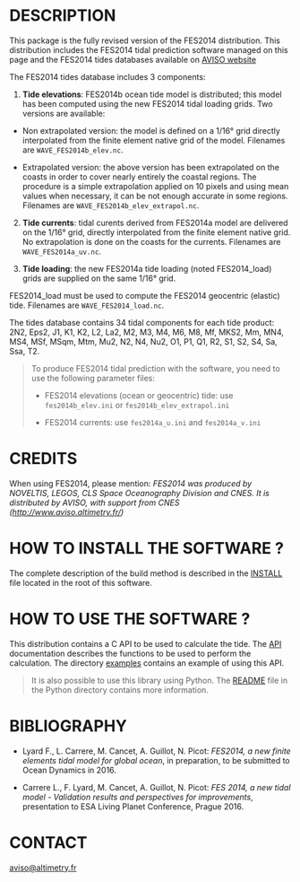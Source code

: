 # DESCRIPTION

This package is the fully revised version of the FES2014 distribution.
This distribution includes the FES2014 tidal prediction software managed on this
page and the FES2014 tides databases available on
[AVISO website](http://www.aviso.altimetry.fr/en/data/products/auxiliary-products/global-tide-fes/)

The FES2014 tides database includes 3 components:

1. **Tide elevations**: FES2014b ocean tide model is distributed; this model has
been computed using the new FES2014 tidal loading grids. Two versions
are available:

  * Non extrapolated version: the model is defined on a 1/16° grid directly
    interpolated from the finite element native grid of the model. Filenames
    are ``WAVE_FES2014b_elev.nc``.

  * Extrapolated version: the above version has been extrapolated on the
    coasts in order to cover nearly entirely the coastal regions. The
    procedure is a simple extrapolation applied on 10 pixels and using mean
    values when necessary, it can be not enough accurate in some regions.
    Filenames are ``WAVE_FES2014b_elev_extrapol.nc``.

2. **Tide currents**: tidal curents derived from FES2014a model are delivered on
the 1/16° grid, directly interpolated from the finite element native grid.
No extrapolation is done on the coasts for the currents. Filenames are
``WAVE_FES2014a_uv.nc``.

3. **Tide loading**: the new FES2014a tide loading (noted FES2014_load) grids
are supplied on the same 1/16° grid.

FES2014_load must be used to compute the FES2014 geocentric (elastic) tide.
Filenames are ``WAVE_FES2014_load.nc``.

The tides database contains 34 tidal components for each tide product: 2N2,
Eps2, J1, K1, K2, L2, La2, M2, M3, M4, M6, M8, Mf, MKS2, Mm, MN4, MS4, MSf,
MSqm, Mtm, Mu2, N2, N4, Nu2, O1, P1, Q1, R2, S1, S2, S4, Sa, Ssa, T2.

> To produce FES2014 tidal prediction with the software, you need to use
> the following parameter files:
> 
>   * FES2014 elevations (ocean or geocentric) tide: use
> `fes2014b_elev.ini`
>     or `fes2014b_elev_extrapol.ini`
> 
>   * FES2014 currents: use `fes2014a_u.ini` and `fes2014a_v.ini`

# CREDITS

When using FES2014, please mention: *FES2014 was produced by NOVELTIS, LEGOS,
CLS Space Oceanography Division and CNES. It is distributed by AVISO, with
support from CNES (http://www.aviso.altimetry.fr/)*

# HOW TO INSTALL THE SOFTWARE ?

The complete description of the build method is described in the
[INSTALL](INSTALL) file located in the root of this software.

# HOW TO USE THE SOFTWARE ?

This distribution contains a C API to be used to calculate the tide. The
[API](API.rst) documentation describes the functions to be used to
perform the calculation. The directory [examples](examples) contains an
example of using this API.

> It is also possible to use this library using Python. The
> [README](python/README.rst) file in the Python directory contains more
> information.

# BIBLIOGRAPHY

* Lyard F., L. Carrere, M. Cancet, A. Guillot, N. Picot: *FES2014, a new finite
  elements tidal model for global ocean*, in preparation, to be submitted to
  Ocean Dynamics in 2016.

* Carrere L., F. Lyard, M. Cancet, A. Guillot, N. Picot: *FES 2014, a new tidal
  model - Validation results and perspectives for improvements*, presentation to
  ESA Living Planet Conference, Prague 2016.

# CONTACT

aviso@altimetry.fr